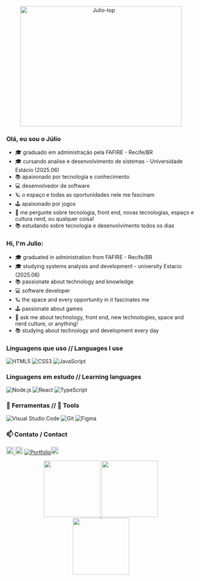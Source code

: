 
<div align="center">
    <img align="center" alt="Julio-top" height="320" width="430" src="https://user-images.githubusercontent.com/70382532/138322189-2db8df52-9dcb-40a0-88a8-c365466bd33d.gif">
</div>

### Olá, eu sou o Júlio

- 🎓 graduado em administração pela FAFIRE - Recife/BR
- 🎓 cursando analise e desenvolvimento de sistemas - Universidade Estácio (2025.06)
- 📚 apaixonado por tecnologia e conhecimento
- 💻 desenvolvedor de software
- 🪐 o espaço e todas as oportunidades nele me fascinam
- 🕹️ apaixonado por jogos
- :speech_balloon: me pergunte sobre tecnologia, front end, novas tecnologias, espaço e cultura nerd, ou qualquer coisa!
- 📚 estudando sobre tecnologia e desenvolvimento todos os dias

### Hi, I'm Julio:

- 🎓 graduated in administration from FAFIRE - Recife/BR
- 🎓 studying systems analysis and development - university Estacio (2025.06)
- 📚 passionate about technology and knowledge
- 💻 software developer
- 🪐 the space and every opportunity in it fascinates me
- 🕹️ passionate about games
- :speech_balloon: ask me about technology, front end, new technologies, space and nerd culture, or anything!
- 📚 studying about technology and development every day

### Linguagens que uso // Languages I use

![HTML5](https://img.shields.io/badge/-HTML5-000000?style=flat&logo=html5)
![CSS3](https://img.shields.io/badge/-CSS3-1572B6?style=flat-square&logo=css3&link=https://github.com/LuizCarlosAbbott/)
![JavaScript](https://img.shields.io/badge/-JavaScript-000000?style=flat&logo=javascript)

### Linguagens em estudo // Learning languages

![Node.js](https://img.shields.io/badge/-Node.js-222222?style=flat&logo=node.js&logoColor=339933)
![React](https://img.shields.io/badge/-React-222222?style=flat&logo=React&logoColor=61DAFB)
![TypeScript](https://img.shields.io/badge/-TypeScript-000000?style=flat&logo=typescript)

### 🔨 Ferramentas // 🔨 Tools

![Visual Studio Code](https://img.shields.io/badge/Visual%20Studio%20Code-0078d7.svg?style=for-the-badge&logo=visual-studio-code&logoColor=white)
![Git](https://img.shields.io/badge/git-%23F05033.svg?style=for-the-badge&logo=git&logoColor=white)
![Figma](https://img.shields.io/badge/figma-%23F24E1E.svg?style=for-the-badge&logo=figma&logoColor=white)


###  :mailbox: Contato / Contact

<div> 
    
<a href="https://www.linkedin.com/in/julio-silvestre-a13ba5158/" target="_blank"><img height="20em" src="https://img.shields.io/badge/LinkedIn-0077B5?style=for-the-badge&logo=linkedin&logoColor=white" target="_blank"> </a> <a href = "mailto:jcss.silvestre@gmail.com"><img height="20em" src="https://img.shields.io/badge/-Gmail-%23333?style=for-the-badge&logo=gmail&logoColor=white" target="_blank"></a> 
<a href="https://juliocsilvestre.github.io/" target="_blank">![Portfolio](https://img.shields.io/badge/Portfolio-%23000000.svg?style=for-the-badge&logo=firefox&logoColor=#FF7139)</a><a href="https://instagram.com/_juliojcss" target="_blank"><img height="20em" src="https://img.shields.io/badge/-Instagram-%23E4405F?style=for-the-badge&logo=instagram&logoColor=white" target="_blank"></a>

</div>


<div align="center">
  <a href="https://github.com/juliocsilvestre">
    <img height="150em" src="https://github-readme-stats.vercel.app/api?username=juliocsilvestre&show_icons=true&theme=tokyonight&include_all_commits=true&count_private=true"/>

  <img height="150em" src="https://github-readme-stats.vercel.app/api/top-langs/?username=juliocsilvestre&layout=compact&langs_count=7&theme=tokyonight"/>
</div>
    <div align="center"><img height="150em" src="https://github-readme-streak-stats.herokuapp.com?user=juliocsilvestre&theme=tokyonight&border_radius=5"/></div>

